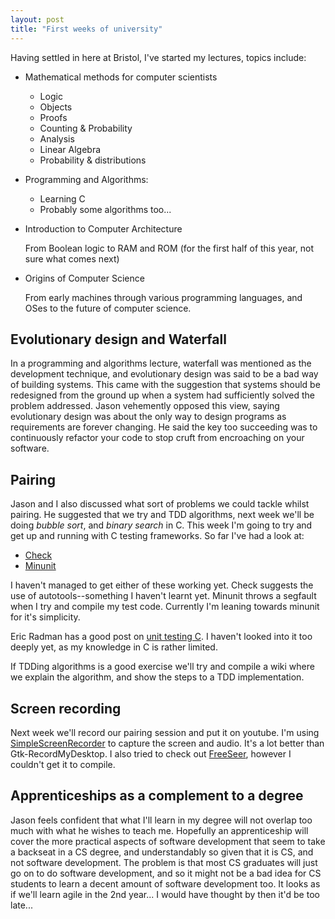 ```yaml
---
layout: post
title: "First weeks of university"
---
```


Having settled in here at Bristol, I've started my lectures, topics include:
* Mathematical methods for computer scientists
  * Logic
  * Objects
  * Proofs
  * Counting & Probability
  * Analysis
  * Linear Algebra
  * Probability & distributions
* Programming and Algorithms:
  * Learning C
  * Probably some algorithms too... 
* Introduction to Computer Architecture

  From Boolean logic to RAM and ROM (for the first half of this year, not sure
  what comes next)
* Origins of Computer Science

  From early machines through various programming languages, and OSes to the
  future of computer science.

## Evolutionary design and Waterfall
In a programming and algorithms lecture, waterfall was mentioned as the
development technique, and evolutionary design was said to be a bad way of
building systems. This came with the suggestion that systems should be
redesigned from the ground up when a system had sufficiently solved the problem
addressed. Jason vehemently opposed this view, saying evolutionary design was
about the only way to design programs as requirements are forever changing. He
said the key too succeeding was to continuously refactor your code to stop cruft
from encroaching on your software.

## Pairing
Jason and I also discussed what sort of problems we could tackle whilst
pairing. He suggested that we try and TDD algorithms, next week we'll be doing
*bubble sort*, and *binary search* in C. This week I'm going to try and get up
and running with C testing frameworks. So far I've had a look at:
* [Check](http://check.sourceforge.net/)
* [Minunit](http://www.jera.com/techinfo/jtns/jtn002.html)

I haven't managed to get either of these working yet. Check suggests the use of
autotools--something I haven't learnt yet. Minunit throws a segfault when I try
and compile my test code. Currently I'm leaning towards minunit for it's
simplicity.

Eric Radman has a good post on [unit testing C](http://eradman.com/posts/tdd-in-c.html). 
I haven't looked into it too deeply yet, as my knowledge in C is rather limited.

If TDDing algorithms is a good exercise we'll try and compile a wiki where we
explain the algorithm, and show the steps to a TDD implementation.

## Screen recording
Next week we'll record our pairing session and put it on youtube. I'm using 
[SimpleScreenRecorder](http://www.maartenbaert.be/simplescreenrecorder/) to
capture the screen and audio. It's a lot better than Gtk-RecordMyDesktop. I also
tried to check out [FreeSeer](http://freeseer.github.io/), however I couldn't
get it to compile.

## Apprenticeships as a complement to a degree
Jason feels confident that what I'll learn in my degree will not overlap too
much with what he wishes to teach me. Hopefully an apprenticeship will cover the
more practical aspects of software development that seem to take a backseat in a
CS degree, and understandably so given that it is CS, and not software
development. The problem is that most CS graduates will just go on to do
software development, and so it might not be a bad idea for CS students to learn
a decent amount of software development too. It looks as if we'll learn agile in
the 2nd year... I would have thought by then it'd be too late...
